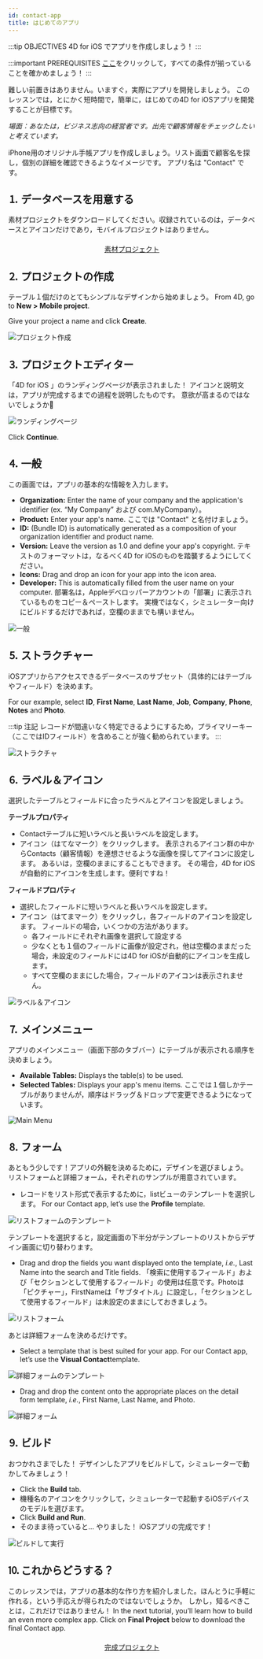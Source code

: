 ```yaml
---
id: contact-app
title: はじめてのアプリ
---
```


:::tip OBJECTIVES 4D for iOS でアプリを作成しましょう！ :::

:::important PREREQUISITES [ここ](prerequisites.html)をクリックして，すべての条件が揃っていることを確かめましょう！ :::

難しい前置きはありません。いますぐ，実際にアプリを開発しましょう。 このレッスンでは，とにかく短時間で，簡単に，はじめての4D for iOSアプリを開発することが目標です。

*場面：あなたは，ビジネス志向の経営者です。出先で顧客情報をチェックしたいと考えています。*

iPhone用のオリジナル手帳アプリを作成しましょう。リスト画面で顧客名を探し，個別の詳細を確認できるようなイメージです。 アプリ名は "Contact" です。

## ⒈ データベースを用意する
素材プロジェクトをダウンロードしてください。収録されているのは，データベースとアイコンだけであり，モバイルプロジェクトはありません。

<div style="text-align: center; margin-top: 20px">
  <p spaces-before="0">
    <a class="button"
href="https://github.com/4d-for-ios/tutorial-ContactApp/archive/acbb699c3c9d9edd3a8bbb715e87c17140b7e15f.zip">素材プロジェクト</a>
  </p>
</div>

## ⒉ プロジェクトの作成

テーブル１個だけのとてもシンプルなデザインから始めましょう。 From 4D, go to **New > Mobile project**.

Give your project a name and click **Create**.

![プロジェクト作成](assets/en/contact-app/Project-creation-4D-for-iOS.png)

## ⒊ プロジェクトエディター

「4D for iOS 」のランディングページが表示されました！ アイコンと説明文は，アプリが完成するまでの過程を説明したものです。 意欲が高まるのではないでしょうか🙂

![ランディングページ](assets/en/contact-app/Welcome-Screen-4D-for-iOS.png)

Click **Continue**.

## ⒋ 一般

この画面では，アプリの基本的な情報を入力します。

* **Organization:** Enter the name of your company and the application's identifier (ex. “My Company” および com.MyCompany）。
* **Product:** Enter your app's name. ここでは "Contact" と名付けましょう。
* **ID:** (Bundle ID) is automatically generated as a composition of your organization identifier and product name.
* **Version:** Leave the version as 1.0 and define your app's copyright. テキストのフォーマットは，なるべく4D for iOSのものを踏襲するようにしてください。
* **Icons:** Drag and drop an icon for your app into the icon area.
* **Developer:** This is automatically filled from the user name on your computer. 部署名は，Appleデベロッパーアカウントの「部署」に表示されているものをコピー＆ペーストします。 実機ではなく，シミュレーター向けにビルドするだけであれば，空欄のままでも構いません。

![一般](assets/en/contact-app/Contact-app-general-section-4D-for-iOS.png)

## ⒌ ストラクチャー

iOSアプリからアクセスできるデータベースのサブセット（具体的にはテーブルやフィールド）を決めます。

For our example, select **ID**, **First Name**, **Last Name**, **Job**, **Company**, **Phone**, **Notes** and **Photo**.

:::tip 注記 レコードが間違いなく特定できるようにするため，プライマリーキー（ここではIDフィールド）を含めることが強く勧められています。 :::

![ストラクチャ](assets/en/contact-app/Contact-app-structure-section-4D-for-iOS.png)

## ⒍ ラベル＆アイコン

選択したテーブルとフィールドに合ったラベルとアイコンを設定しましょう。

**テーブルプロパティ**

* Contactテーブルに短いラベルと長いラベルを設定します。
* アイコン（はてなマーク）をクリックします。 表示されるアイコン群の中からContacts（顧客情報）を連想させるような画像を探してアイコンに設定します。 あるいは，空欄のままにすることもできます。 その場合，4D for iOSが自動的にアイコンを生成します。便利ですね！

**フィールドプロパティ**

* 選択したフィールドに短いラベルと長いラベルを設定します。
* アイコン（はてまマーク）をクリックし，各フィールドのアイコンを設定します。 フィールドの場合，いくつかの方法があります。
    * 各フィールドにそれぞれ画像を選択して設定する
    * 少なくとも１個のフィールドに画像が設定され，他は空欄のままだった場合，未設定のフィールドには4D for iOSが自動的にアイコンを生成します。
    * すべて空欄のままにした場合，フィールドのアイコンは表示されません。

![ラベル＆アイコン](assets/en/contact-app/Contact-app-icons-labels-section-4D-for-iOS.png)

## ⒎ メインメニュー

アプリのメインメニュー（画面下部のタブバー）にテーブルが表示される順序を決めましょう。

* **Available Tables:** Displays the table(s) to be used.
* **Selected Tables:** Displays your app's menu items. ここでは１個しかテーブルがありませんが，順序はドラッグ＆ドロップで変更できるようになっています。

![Main Menu](assets/en/contact-app/Contact-app-main-menu-section-4D-for-iOS.png)

## ⒏ フォーム

あともう少しです！アプリの外観を決めるために，デザインを選びましょう。 リストフォームと詳細フォーム，それぞれのサンプルが用意されています。

* レコードをリスト形式で表示するために，listビューのテンプレートを選択します。 For our Contact app, let’s use the **Profile** template.

![リストフォームのテンプレート](assets/en/contact-app/ListformTemplate-form-section-4D-for-iOS.png)

テンプレートを選択すると，設定画面の下半分がテンプレートのリストからデザイン画面に切り替わります。

* Drag and drop the fields you want displayed onto the template, <i>i.e.</i>, Last Name into the search and Title fields. 「検索に使用するフィールド」および「セクションとして使用するフィールド」の使用は任意です。Photoは「ピクチャー」，FirstNameは「サブタイトル」に設定し，「セクションとして使用するフィールド」は未設定のままにしておきましょう。

![リストフォーム](assets/en/contact-app/ListformContent-form-section-4D-for-iOS.png)

あとは詳細フォームを決めるだけです。

* Select a template that is best suited for your app. For our Contact app, let’s use the **Visual Contact**template.

![詳細フォームのテンプレート](assets/en/contact-app/DetailformTemplate-form-section-4D-for-iOS.png)


* Drag and drop the content onto the appropriate places on the detail form template, <i>i.e.</i>, First Name, Last Name, and Photo.

![詳細フォーム](assets/en/contact-app/DetailformContent-form-section-4D-for-iOS.png)

## ⒐ ビルド

おつかれさまでした！ デザインしたアプリをビルドして，シミュレーターで動かしてみましょう！

* Click the **Build** tab.
* 機種名のアイコンをクリックして，シミュレーターで起動するiOSデバイスのモデルを選びます。
* Click  **Build and Run**.
* そのまま待っていると… やりました！ iOSアプリの完成です！

![ビルドして実行](assets/en/contact-app/Build-the-app-simulator.png)

## ⒑ これからどうする？

このレッスンでは，アプリの基本的な作り方を紹介しました。ほんとうに手軽に作れる，という手応えが得られたのではないでしょうか。 しかし，知るべきことは，これだけではありません！ In the next tutorial, you’ll learn how to build an even more complex app. Click on **Final Project** below to download the final Contact app.

<div style="text-align: center; margin-top: 20px; margin-bottom: 20px">
  <p spaces-before="0">
    <a class="button"
href="https://github.com/4d-for-ios/tutorial-ContactApp/releases/latest/download/tutorial-ContactApp.zip">完成プロジェクト</a>
  </p>
</div>

